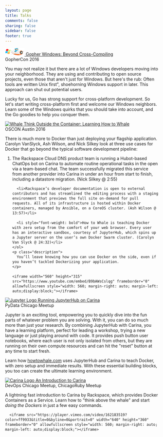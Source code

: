 ```yaml
---
layout: page
title: Talks
comments: false
sharing: false
sidebar: false
footer: true
---
```


<!-- This page should be copied to github.com/carolynvs/talk/index.html after being generated -->

<div class="projects">
  <div class="project" id="GoWin">
    <div class="title">
        <a href="/talk/devex/gowin/">
            <img src="/images/gopher-plane.png" alt="Gopher Sky Writer Plane" title="Gopher Windows"/>
            Gopher Windows: Beyond Cross-Compiling
        </a>
    </div>
    <div class="locations">GopherCon 2016</div>
    <p class="description">
      You may not realize it but there are a lot of Windows developers moving into your neighborhood.
      They are using and contributing to open source projects, even those that aren't just for Windows.
      But here's the rub: Often tools are written Unix first", shoehorning Windows support in later.
      This approach can shut out potential users.
    </p>
    <p class="description">
      Lucky for us, Go has strong support for cross-platform development. So let's start writing cross-platform first and welcome our Windows
      neighbors. Learn some of the Windows quirks that you should take into account, and the Go goodies to help you conquer them.
    </p>
  </div>
  <div class="project" id="ThinkOutsideTheContainer">
    <div class="title">
        <a href="/talk/carina/think-outside-the-container/#/howtowhale">
            <img src="{{root_url}}/images/whale-dream.png" alt="Whale" title="Learning How to Whale"/>
            Think Outside the Container: Learning How to Whale
        </a>
    </div>
    <div class="locations">OSCON Austin 2016</div>
    <p class="description">
      There is much more to Docker than just deploying your flagship application. Carolyn VanSlyck, Ash Wilson, and Nick Silkey look at three use cases for Docker that go beyond the typical software development pipeline:
    </p>
    <ol class="description">
      <li>The Rackspace Cloud DNS product team is running a Hubot-based ChatOps bot on Carina to automate routine operational tasks in the open via a team-based chat. The team successfully migrated this service from another provider into Carina in under an hour from start to finish, including a datastore migration. (Nick Silkey @ 2:55)</li>

      <li>Rackspace’s developer documentation is open to external contributors and has streamlined the editing process with a staging environment that previews the full site on-demand for pull requests. All of its infrastructure is hosted within Docker containers, managed by Ansible, on a CoreOS cluster. (Ash Wilson @ 13:57)</li>

      <li style="font-weight: bold">How to Whale is teaching Docker with zero setup from the comfort of your web browser. Every user has an interactive sandbox, courtesy of JupyterHub, which spins up a Jupyter server on the user’s own Docker Swarm cluster. (Carolyn Van Slyck @ 24:32)</li>
    </ol>
    <p class="description">
      You’ll leave knowing how you can use Docker on the side, even if you haven’t tackled Dockerizing your application.
    </p>

    <iframe width="560" height="315" src="https://www.youtube.com/embed/B9bAWsCslqg" frameborder="0" allowfullscreen style="width: 560; margin-right: auto; margin-left: auto;display:block;"></iframe>
  </div>
  <div class="project" id="JupyterHubCarina">
      <div class="title">
          <a href="/talk/carina/jupyterhub/">
              <img src="{{root_url}}/images/jupyter-icon.png" alt="Jupyter Logo" title="Running JupyterHub on Carina"/>
              Running JupyterHub on Carina
          </a>
      </div>
      <div class="locations">PyData Chicago Meetup</div>
      <p class="description">
        Jupyter is an exciting tool, empowering you to quickly dive into the fun parts of whatever problem you are solving. With it, you can do so much more than just your research. By combining JupyterHub with Carina, you have a learning platform, perfect for leading a workshop, trying a new language or just playing around with code. It provides push button user notebooks, where each user is not only isolated from others, but they are running on their own compute resources and can hit the "reset" button at any time to start fresh.</p>
      <p class="description">
        Learn how <a href="https://howtowhale.com">howtowhale.com</a> uses JupyterHub and Carina to teach Docker, with zero setup and immediate results. With these essential building blocks, you too can create the ultimate learning environment.</p>
  </div>
  <div class="project" id="IntroductionToCarina">
      <div class="title">
          <a href="/talk/carina/lightning/">
              <img src="{{root_url}}/images/carina.png" alt="Carina Logo" title="An Introduction to Carina"/>
              An Introduction to Carina
          </a>
      </div>
      <div class="locations">DevOps Chicago Meetup, ChicagoRuby Meetup</div>
      <p class="description">A lightning fast introduction to Carina by Rackspace, which provides Docker Containers as a Service. Learn how to "think above the whale" and start <em>doing the Dockers</em> in just a few easy commands.</p>

      <iframe src="https://player.vimeo.com/video/162183519?color=ff9933&title=0&byline=0&portrait=0" width="640" height="360" frameborder="0" allowfullscreen style="width: 560; margin-right: auto; margin-left: auto;display:block;"></iframe>
  </div>
</div>
